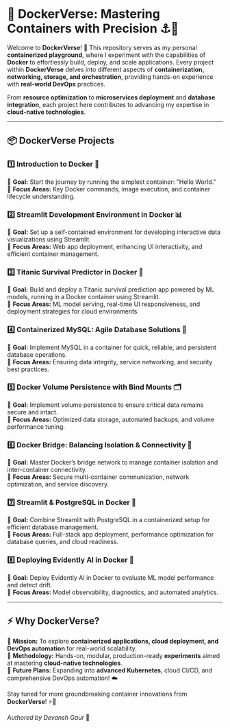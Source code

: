 # 🐳 **DockerVerse: Mastering Containers with Precision** ⚓🚀

Welcome to **DockerVerse**! 🌊 This repository serves as my personal **containerized playground**, where I experiment with the capabilities of **Docker** to effortlessly build, deploy, and scale applications. Every project within **DockerVerse** delves into different aspects of **containerization, networking, storage, and orchestration**, providing hands-on experience with **real-world DevOps** practices.

From **resource optimization** to **microservices deployment** and **database integration**, each project here contributes to advancing my expertise in **cloud-native technologies**.

---

## 📦 **DockerVerse Projects**

### 1️⃣ **Introduction to Docker 🐳**
🔹 **Goal:** Start the journey by running the simplest container: "Hello World."  
🔹 **Focus Areas:** Key Docker commands, image execution, and container lifecycle understanding.

### 2️⃣ **Streamlit Development Environment in Docker 📊**
🔹 **Goal:** Set up a self-contained environment for developing interactive data visualizations using Streamlit.  
🔹 **Focus Areas:** Web app deployment, enhancing UI interactivity, and efficient container management.

### 3️⃣ **Titanic Survival Predictor in Docker 🚢**
🔹 **Goal:** Build and deploy a Titanic survival prediction app powered by ML models, running in a Docker container using Streamlit.  
🔹 **Focus Areas:** ML model serving, real-time UI responsiveness, and deployment strategies for cloud environments.

### 4️⃣ **Containerized MySQL: Agile Database Solutions 🐬**
🔹 **Goal:** Implement MySQL in a container for quick, reliable, and persistent database operations.  
🔹 **Focus Areas:** Ensuring data integrity, service networking, and security best practices.

### 5️⃣ **Docker Volume Persistence with Bind Mounts 🗂️**
🔹 **Goal:** Implement volume persistence to ensure critical data remains secure and intact.  
🔹 **Focus Areas:** Optimized data storage, automated backups, and volume performance tuning.

### 6️⃣ **Docker Bridge: Balancing Isolation & Connectivity 🔗**
🔹 **Goal:** Master Docker’s bridge network to manage container isolation and inter-container connectivity.  
🔹 **Focus Areas:** Secure multi-container communication, network optimization, and service discovery.

### 7️⃣ **Streamlit & PostgreSQL in Docker 🐘**
🔹 **Goal:** Combine Streamlit with PostgreSQL in a containerized setup for efficient database management.  
🔹 **Focus Areas:** Full-stack app deployment, performance optimization for database queries, and cloud readiness.

### 8️⃣ **Deploying Evidently AI in Docker 🧠**
🔹 **Goal:** Deploy Evidently AI in Docker to evaluate ML model performance and detect drift.  
🔹 **Focus Areas:** Model observability, diagnostics, and automated analytics.

---

## ⚡ **Why DockerVerse?**

🔹 **Mission:** To explore **containerized applications, cloud deployment, and DevOps automation** for real-world scalability.  
🔹 **Methodology:** Hands-on, modular, production-ready **experiments** aimed at mastering **cloud-native technologies**.  
🔹 **Future Plans:** Expanding into **advanced Kubernetes**, cloud CI/CD, and comprehensive DevOps automation! ☁️

Stay tuned for more groundbreaking container innovations from **DockerVerse**! ⚡🐳

_Authored by Devansh Gaur_ 🚀
